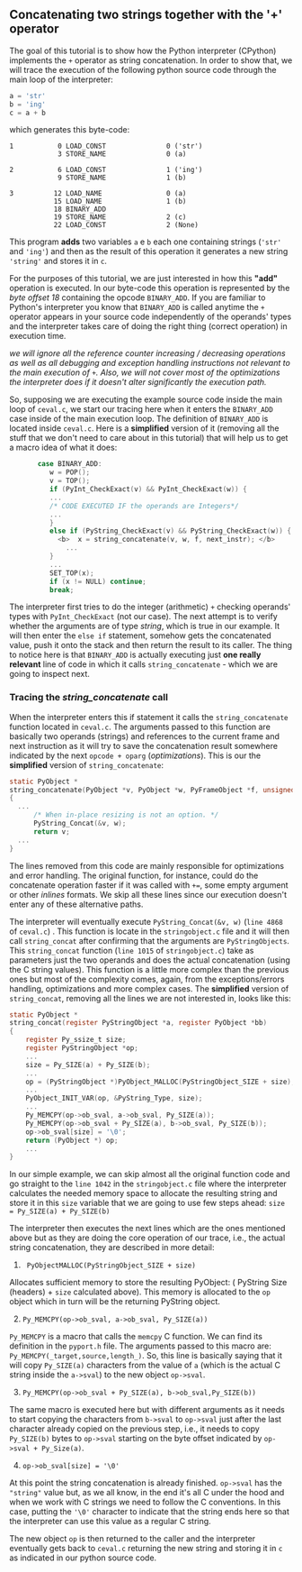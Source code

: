 ## Concatenating two strings together with the '+' operator ##

  The goal of this tutorial is to show how the Python interpreter (CPython) implements the `+` operator as string concatenation. In order to show that, we will trace the execution of the following python source code through the main loop of the interpreter:
``` python
a = 'str'
b = 'ing'
c = a + b
```
which generates this byte-code:
```
1           0 LOAD_CONST               0 ('str')
            3 STORE_NAME               0 (a)

2           6 LOAD_CONST               1 ('ing')
            9 STORE_NAME               1 (b)

3          12 LOAD_NAME                0 (a)
           15 LOAD_NAME                1 (b)
           18 BINARY_ADD          
           19 STORE_NAME               2 (c)
           22 LOAD_CONST               2 (None)
```
This program **adds** two variables `a` e `b` each one containing strings (`'str'` and `'ing'`) and then as the result of this operation it generates a new string `'string'` and stores it in `c`.

For the purposes of this tutorial, we are just interested in how this **"add"** operation is executed. In our byte-code this operation is represented by the *byte offset 18* containing the opcode `BINARY_ADD`. If you are familiar to Python's interpreter you know that `BINARY_ADD` is called anytime the `+` operator appears in your source code independently of the operands' types and the interpreter takes care of doing the right thing (correct operation) in execution time.  

_we will ignore all the reference counter increasing / decreasing operations as well as all debugging and exception handling instructions not relevant to the main execution of `+`. Also, we will not cover most of the optimizations the interpreter does if it doesn't alter significantly the execution path._

So, supposing we are executing the example source code inside the main loop of `ceval.c`, we start our tracing here when it enters the `BINARY_ADD` case inside of the main execution loop. The definition of `BINARY_ADD` is located inside `ceval.c`. Here is a **simplified** version of it (removing all the stuff that we don't need to care about in this tutorial) that will help us to get a macro idea of what it does:
``` c
       case BINARY_ADD:
          w = POP();
          v = TOP();
          if (PyInt_CheckExact(v) && PyInt_CheckExact(w)) {
          ...
          /* CODE EXECUTED IF the operands are Integers*/
          ...
          }
          else if (PyString_CheckExact(v) && PyString_CheckExact(w)) {
            <b>  x = string_concatenate(v, w, f, next_instr); </b>
              ...
          }
          ...
          SET_TOP(x);
          if (x != NULL) continue;
          break;
  ```
The interpreter first tries to do the integer (arithmetic) `+` checking operands' types  with `PyInt_CheckExact` (not our case). The next attempt is to verify whether the arguments are of type *string*, which is true in our example. It will then enter the `else if` statement, somehow gets the concatenated value, push it onto the stack and then return the result to its caller. The thing to notice here is that `BINARY_ADD` is actually executing just **one really relevant** line of code in which it calls `string_concatenate` - which we are going to inspect next. 

### Tracing the _string_concatenate_ call ###
When the interpreter enters this if statement it calls the `string_concatenate` function located in `ceval.c`. The arguments passed to this function are basically two operands (strings) and references to the current frame and next instruction as it will try to save the concatenation result somewhere indicated by the next `opcode + oparg` (_optimizations_). This is our the **simplified** version of `string_concatenate`:
```c
static PyObject *
string_concatenate(PyObject *v, PyObject *w, PyFrameObject *f, unsigned char *next_instr)
{
  ...
      /* When in-place resizing is not an option. */
      PyString_Concat(&v, w);
      return v;
  ...
}
```
The lines removed from this code are mainly responsible for optimizations and error handling. The original function, for instance, could do the concatenate operation faster if it was called with `+=`, some empty argument or other *inlines* formats. We skip all these lines since our execution doesn't enter any of these alternative paths.

The interpreter will eventually execute `PyString_Concat(&v, w)` (`line 4868` of `ceval.c`) . This function is locate in the `stringobject.c` file and it will then call `string_concat` after confirming that the arguments are  `PyStringObjects`. This `string_concat` function (`line 1015` of `stringobject.c`) take as parameters just the two operands and does the actual concatenation (using the C string values). This function is a little more complex than the previous ones but most of the complexity comes, again, from the exceptions/errors handling, optimizations and more complex cases. The **simplified** version of `string_concat`, removing all the lines we are not interested in, looks like this: 
``` c
static PyObject *
string_concat(register PyStringObject *a, register PyObject *bb)
{
    register Py_ssize_t size;
    register PyStringObject *op;
    ...
    size = Py_SIZE(a) + Py_SIZE(b);
    ...
    op = (PyStringObject *)PyObject_MALLOC(PyStringObject_SIZE + size);
    ...
    PyObject_INIT_VAR(op, &PyString_Type, size);
    ...
    Py_MEMCPY(op->ob_sval, a->ob_sval, Py_SIZE(a));
    Py_MEMCPY(op->ob_sval + Py_SIZE(a), b->ob_sval, Py_SIZE(b));
    op->ob_sval[size] = '\0';
    return (PyObject *) op;
    ...
}

```
In our simple example, we can skip almost all the original function code and go straight to the `line 1042` in the `stringobject.c` file where the interpreter calculates the needed memory space to allocate the resulting string and store it in this `size` variable that we are going to use few steps ahead: `size = Py_SIZE(a) + Py_SIZE(b)`
  
The interpreter then executes the next lines which are the ones mentioned above but as they are doing the core operation of our trace, i.e., the actual string concatenation, they are described in more detail:

1) ` PyObjectMALLOC(PyStringObject_SIZE + size)`

Allocates sufficient memory to store the resulting PyObject:  ( PyString Size (headers)  + `size` calculated above). This memory is allocated to the `op` object which in turn will be the returning PyString object.

2) `Py_MEMCPY(op->ob_sval, a->ob_sval, Py_SIZE(a))`

`Py_MEMCPY` is a macro that calls the `memcpy` C function. We can find its definition in the `pyport.h` file. The arguments passed to this macro are: `Py_MEMCPY(_target,source,length_)`. So, this line is basically saying that it will copy `Py_SIZE(a)` characters from the value of `a` (which is the actual C string inside the `a->sval`) to the new object `op->sval`.

3) `Py_MEMCPY(op->ob_sval + Py_SIZE(a), b->ob_sval,Py_SIZE(b)) `

The same macro is executed here but with different arguments as it needs to start copying the characters from `b->sval` to `op->sval` just after the last character already copied on the previous step, i.e., it needs to copy `Py_SIZE(b)` bytes to `op->sval` starting on the byte offset indicated by `op->sval + Py_Size(a)`.

4) `op->ob_sval[size] = '\0'`

At this point the string concatenation is already finished. `op->sval` has the `"string"` value but, as we all know, in the end it's all C under the hood and when we work with C strings we need to follow the C conventions. In this case, putting the `'\0'` character to indicate that the string ends here so that the interpreter can use this value as a regular C string.

The new object `op` is then returned to the caller and the interpreter eventually gets back to `ceval.c` returning the new string and storing it in `c` as indicated in our python source code.
